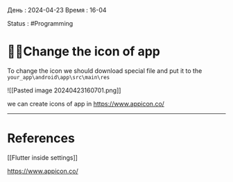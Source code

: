 День : 2024-04-23 
Время : 16-04

Status : #Programming  


# 👨‍💻Change the icon of app

To change the icon we should download special file and put it to the `your_app\android\app\src\main\res`

![[Pasted image 20240423160701.png]]

we can create icons of app in https://www.appicon.co/

---
# References
[[Flutter inside settings]]

https://www.appicon.co/